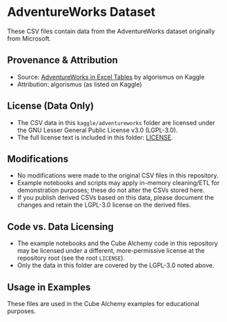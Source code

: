 # AdventureWorks Dataset

These CSV files contain data from the AdventureWorks dataset originally from Microsoft.

## Provenance & Attribution

- Source: [AdventureWorks in Excel Tables](https://www.kaggle.com/datasets/algorismus/adventure-works-in-excel-tables) by algorismus on Kaggle
- Attribution: algorismus (as listed on Kaggle)

## License (Data Only)

- The CSV data in this `kaggle/adventureworks` folder are licensed under the GNU Lesser General Public License v3.0 (LGPL-3.0).
- The full license text is included in this folder: [LICENSE](./LICENSE).

## Modifications

- No modifications were made to the original CSV files in this repository.
- Example notebooks and scripts may apply in-memory cleaning/ETL for demonstration purposes; these do not alter the CSVs stored here.
- If you publish derived CSVs based on this data, please document the changes and retain the LGPL-3.0 license on the derived files.

## Code vs. Data Licensing

- The example notebooks and the Cube Alchemy code in this repository may be licensed under a different, more-permissive license at the repository root (see the root `LICENSE`).
- Only the data in this folder are covered by the LGPL-3.0 noted above.

## Usage in Examples

These files are used in the Cube Alchemy examples for educational purposes.